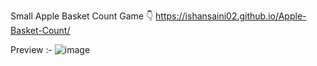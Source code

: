 Small Apple Basket Count Game
👇
https://ishansaini02.github.io/Apple-Basket-Count/

Preview :- 
![image](https://github.com/user-attachments/assets/d09eda27-2a7a-4ad4-8284-5a48e4182673)


